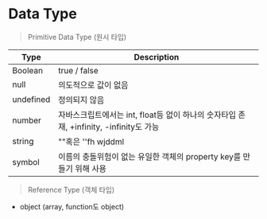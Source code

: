 # Data Type

> Primitive Data Type (원시 타입)

| Type | Description |
| --- | --- |
| Boolean | true / false |
| null | 의도적으로 값이 없음 |
| undefined | 정의되지 않음 |
| number | 자바스크립트에서는 int, float등 없이 하나의 숫자타입 존재, +infinity, -infinity도 가능 |
| string | ""혹은 ''fh wjddml|
| symbol | 이름의 충돌위험이 없는 유일한 객체의 property key를 만들기 위해 사용|



> Reference Type (객체 타입)

- object (array, function도 object)